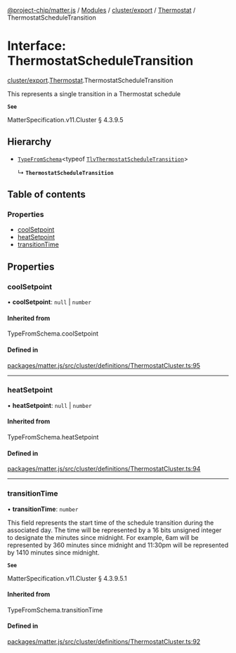 [@project-chip/matter.js](../README.md) / [Modules](../modules.md) / [cluster/export](../modules/cluster_export.md) / [Thermostat](../modules/cluster_export.Thermostat.md) / ThermostatScheduleTransition

# Interface: ThermostatScheduleTransition

[cluster/export](../modules/cluster_export.md).[Thermostat](../modules/cluster_export.Thermostat.md).ThermostatScheduleTransition

This represents a single transition in a Thermostat schedule

**`See`**

MatterSpecification.v11.Cluster § 4.3.9.5

## Hierarchy

- [`TypeFromSchema`](../modules/tlv_export.md#typefromschema)\<typeof [`TlvThermostatScheduleTransition`](../modules/cluster_export.Thermostat.md#tlvthermostatscheduletransition)\>

  ↳ **`ThermostatScheduleTransition`**

## Table of contents

### Properties

- [coolSetpoint](cluster_export.Thermostat.ThermostatScheduleTransition.md#coolsetpoint)
- [heatSetpoint](cluster_export.Thermostat.ThermostatScheduleTransition.md#heatsetpoint)
- [transitionTime](cluster_export.Thermostat.ThermostatScheduleTransition.md#transitiontime)

## Properties

### coolSetpoint

• **coolSetpoint**: ``null`` \| `number`

#### Inherited from

TypeFromSchema.coolSetpoint

#### Defined in

[packages/matter.js/src/cluster/definitions/ThermostatCluster.ts:95](https://github.com/project-chip/matter.js/blob/2d9f2165d2672864fda3496a6d0d5f93597f82c6/packages/matter.js/src/cluster/definitions/ThermostatCluster.ts#L95)

___

### heatSetpoint

• **heatSetpoint**: ``null`` \| `number`

#### Inherited from

TypeFromSchema.heatSetpoint

#### Defined in

[packages/matter.js/src/cluster/definitions/ThermostatCluster.ts:94](https://github.com/project-chip/matter.js/blob/2d9f2165d2672864fda3496a6d0d5f93597f82c6/packages/matter.js/src/cluster/definitions/ThermostatCluster.ts#L94)

___

### transitionTime

• **transitionTime**: `number`

This field represents the start time of the schedule transition during the associated day. The time will be
represented by a 16 bits unsigned integer to designate the minutes since midnight. For example, 6am will be
represented by 360 minutes since midnight and 11:30pm will be represented by 1410 minutes since midnight.

**`See`**

MatterSpecification.v11.Cluster § 4.3.9.5.1

#### Inherited from

TypeFromSchema.transitionTime

#### Defined in

[packages/matter.js/src/cluster/definitions/ThermostatCluster.ts:92](https://github.com/project-chip/matter.js/blob/2d9f2165d2672864fda3496a6d0d5f93597f82c6/packages/matter.js/src/cluster/definitions/ThermostatCluster.ts#L92)
